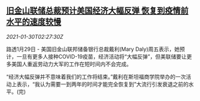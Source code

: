 <!--1611975318000-->
[旧金山联储总裁预计美国经济大幅反弹 恢复到疫情前水平的速度较慢](https://cn.reuters.com/article/us-san-francisco-us-economy-0130-idCNKBS29Z05I)
------

<div><i>2021-01-30T02:27:30Z</i></div><p>路透1月29日 - 美国旧金山联邦储备银行总裁戴利(Mary Daly)周五表示，她预计，一旦有更多人接种COVID-19疫苗，经济活动将“大幅反弹”，但美联储要让更多美国人重返劳动力大军的工作在短时间内不会完成。</p><p>“经济大幅反弹并不意味着我们的工作将结束。”戴利在斯坦福商学院举办的一次活动上表示，“我认为需要一到两年的时间才能完全恢复到”大流行引发衰退之前的水平。(完)</p>
